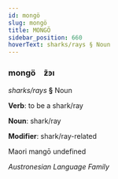 ```yaml
---
id: mongö
slug: mongö
title: MONGÖ
sidebar_position: 660
hoverText: sharks/rays § Noun
---
```


### mongö&emsp;<span kind="abugida">ƶ̃ꜿı</span>

*sharks/rays* **§** Noun

**Verb**: to be a shark/ray

**Noun**: shark/ray

**Modifier**: shark/ray-related

Maori mangō undefined

*Austronesian Language Family*